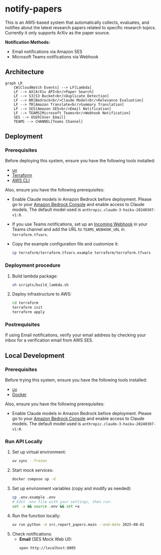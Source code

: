 # notify-papers

This is an AWS-based system that automatically collects, evaluates, and notifies about the latest research papers related to specific research topics. Currently it only supports ArXiv as the paper source.

**Notification Methods:**

- Email notifications via Amazon SES
- Microsoft Teams notifications via Webhook

## Architecture

```mermaid
graph LR
    CW[CloudWatch Events] --> LF[Lambda]
    LF --> AX[ArXiv API<br/>Paper Search]
    LF --> S3[S3 Bucket<br/>Duplicate Detection]
    LF --> BR[Bedrock<br/>Claude Model<br/>Relevance Evaluation]
    LF --> TR[Amazon Translate<br/>Summary Translation]
    LF --> SES[Amazon SES<br/>Email Notification]
    LF --> TEAMS[Microsoft Teams<br/>Webhook Notification]
    SES --> USER[User Email]
    TEAMS --> CHANNEL[Teams Channel]
```

## Deployment

### Prerequisites

Before deploying this system, ensure you have the following tools installed:

- [uv](https://docs.astral.sh/uv/)
- [Terraform](https://www.terraform.io/)
- [AWS CLI](https://aws.amazon.com/cli/)

Also, ensure you have the following prerequisites:

- Enable Claude models in Amazon Bedrock before deployment. Please go to your [Amazon Bedrock Console](https://console.aws.amazon.com/bedrock/) and enable access to Claude models. The default model used is `anthropic.claude-3-haiku-20240307-v1:0`.
- If you use Teams notifications, set up an [Incoming Webhook](https://support.microsoft.com/en-us/office/create-incoming-webhooks-with-workflows-for-microsoft-teams-8ae491c7-0394-4861-ba59-055e33f75498) in your Teams channel and add the URL to `TEAMS_WEBHOOK_URL` in `terraform.tfvars`.
- Copy the example configuration file and customize it:

  ```bash
  cp terraform/terraform.tfvars.example terraform/terraform.tfvars
  ```

### Deployment procedure

1. Build lambda package:
   ```bash
   sh scripts/build_lambda.sh
   ```
2. Deploy infrastructure to AWS:
   ```bash
   cd terraform
   terraform init
   terraform apply
   ```

### Postrequisites

If using Email notifications, verify your email address by checking your inbox for a verification email from AWS SES.

## Local Development

### Prerequisites

Before trying this system, ensure you have the following tools installed:

- [uv](https://docs.astral.sh/uv/)
- [Docker](https://www.docker.com/)

Also, ensure you have the following prerequisites:

- Enable Claude models in Amazon Bedrock before deployment. Please go to your [Amazon Bedrock Console](https://console.aws.amazon.com/bedrock/) and enable access to Claude models. The default model used is `anthropic.claude-3-haiku-20240307-v1:0`.

### Run API Locally

1. Set up virtual environment:
   ```bash
   uv sync --frozen
   ```
2. Start mock services:
   ```bash
   docker compose up -d
   ```
3. Set up environment variables (copy and modify as needed):
   ```bash
   cp .env.example .env
   # Edit .env file with your settings, then run:
   set -a && source .env && set +a
   ```
4. Run the function locally:
   ```bash
   uv run python -m src.report_papers.main --end-date 2025-08-01
   ```
5. Check notifications:
   - **Email** (SES Mock Web UI):
     ```bash
     open http://localhost:8005
     ```
